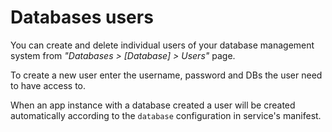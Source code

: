 # Databases users

You can create and delete individual users of your database management system from _"Databases > [Database] > Users"_ page.

To create a new user enter the username, password and DBs the user need to have access to.

When an app instance with a database created a user will be created automatically according to the `database` configuration in service's manifest. 
